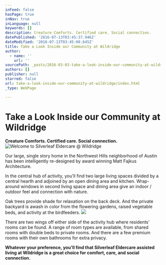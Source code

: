 ```yaml
---
inFeed: false
hasPage: true
inNav: true
inLanguage: null
keywords: []
description: Creature Comforts. Certified care. Social connection.
datePublished: '2016-07-13T03:45:37.946Z'
dateModified: '2016-07-13T03:45:00.645Z'
title: Take a Look Inside our Community at Wildridge
author:
  - name: ''
    url: ''
sourcePath: _posts/2016-03-03-take-a-look-inside-our-community-at-wildridge.md
authors: []
publisher: null
starred: false
url: take-a-look-inside-our-community-at-wildridge/index.html
_type: WebPage

---
```

# Take a Look Inside our Community at Wildridge

**Creature Comforts. Certified care. Social connection.**
![Welcome to Silverleaf Eldercare @ Wildridge](https://s3-us-west-2.amazonaws.com/the-grid-img/p/52b7a5aecd23318891dc942f183cc0afa0944a56.jpg)

Our large, single story home in the Northwest Hills neighborhood of Austin has been intelligently re-designed by award winning Matt Fajkus Architecture.

In the central hub of activity, you'll find two large living spaces divided by a central hearth and adjoined by an open dining area and kitchen. Wrap-around windows in second living space and dining area give an indoor / outdoor feel and connection with nature.

Oak trees provide shade for relaxation on the back deck. And the private backyard is awash in color from the flowering gardens, raised vegetable beds, and activity at the birdfeeders.
![](https://the-grid-user-content.s3-us-west-2.amazonaws.com/d24581e2-80a6-4659-ace3-0ec77493bb76.jpg)

There are two wings off either side of the activity hub where residents' rooms can be found. A range of room types are available, from shared rooms with double beds to private rooms. And there are a few premium rooms with their own bathrooms for extra privacy.

**Whatever your preference, you'll find that Silverleaf Eldercare assisted living at Wildridge is a great choice for comfort, care, and social connection.**